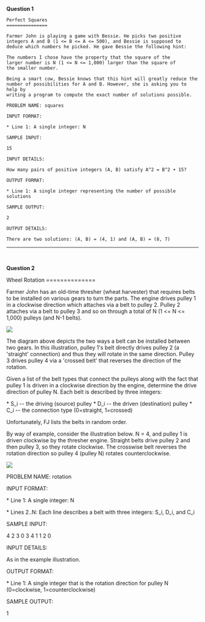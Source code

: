 **Question 1**

```
Perfect Squares
===============

Farmer John is playing a game with Bessie. He picks two positive
integers A and B (1 <= B <= A <= 500), and Bessie is supposed to
deduce which numbers he picked. He gave Bessie the following hint:

The numbers I chose have the property that the square of the
larger number is N (1 <= N <= 1,000) larger than the square of
the smaller number.

Being a smart cow, Bessie knows that this hint will greatly reduce the
number of possibilities for A and B. However, she is asking you to help by
writing a program to compute the exact number of solutions possible.

PROBLEM NAME: squares

INPUT FORMAT:

* Line 1: A single integer: N

SAMPLE INPUT:

15

INPUT DETAILS:

How many pairs of positive integers (A, B) satisfy A^2 = B^2 + 15?

OUTPUT FORMAT:

* Line 1: A single integer representing the number of possible
solutions

SAMPLE OUTPUT:

2

OUTPUT DETAILS:

There are two solutions: (A, B) = (4, 1) and (A, B) = (8, 7)
```

---
<br>

**Question 2**


Wheel Rotation
\==============

Farmer John has an old-time thresher (wheat harvester) that requires belts to be installed on various gears to turn the parts. The engine drives pulley 1 in a clockwise direction which attaches via a belt to pulley 2. Pulley 2 attaches via a belt to pulley 3 and so on through a total of N (1 <= N <= 1,000) pulleys (and N-1 belts).

![](http://legendary.cdn.play8.io/learnpython/en/img/day8/d8-usaco-1.png)


The diagram above depicts the two ways a belt can be installed between two gears. In this illustration, pulley 1's belt directly drives pulley 2 (a 'straight' connection) and thus they will rotate in the same direction. Pulley 3 drives pulley 4 via a 'crossed belt' that reverses the direction of the rotation.

Given a list of the belt types that connect the pulleys along with the fact that pulley 1 is driven in a clockwise direction by the engine, determine the drive direction of pulley N. Each belt is described by three integers:

  \* S_i -- the driving (source) pulley
  \* D_i -- the driven (destination) pulley
  \* C_i -- the connection type (0=straight, 1=crossed)

Unfortunately, FJ lists the belts in random order.

By way of example, consider the illustration below. N = 4, and pulley 1 is driven clockwise by the thresher engine. Straight belts drive pulley 2 and then pulley 3, so they rotate clockwise. The crosswise belt reverses the rotation direction so pulley 4 (pulley N) rotates counterclockwise.

![](http://legendary.cdn.play8.io/learnpython/en/img/day8/d8-usaco-2.png)

PROBLEM NAME: rotation

INPUT FORMAT:

\* Line 1: A single integer: N

\* Lines 2..N: Each line describes a belt with three integers: S_i,
        D_i, and C_i

SAMPLE INPUT:

4
2 3 0
3 4 1
1 2 0

INPUT DETAILS:

As in the example illustration.

OUTPUT FORMAT:

\* Line 1: A single integer that is the rotation direction for pulley N
        (0=clockwise, 1=counterclockwise)

SAMPLE OUTPUT:

1

